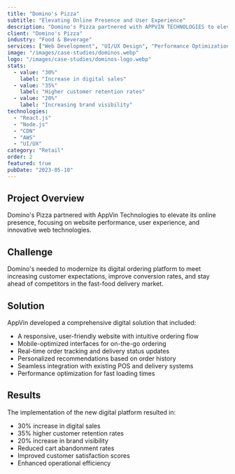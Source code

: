 ```yaml
---
title: "Domino's Pizza"
subtitle: "Elevating Online Presence and User Experience"
description: "Domino's Pizza partnered with APPVIN TECHNOLOGIES to elevate its online presence, focusing on website performance, user experience, and innovative web technologies."
client: "Domino's Pizza"
industry: "Food & Beverage"
services: ["Web Development", "UI/UX Design", "Performance Optimization"]
image: "/images/case-studies/dominos.webp"
logo: "/images/case-studies/dominos-logo.webp"
stats:
  - value: "30%"
    label: "Increase in digital sales"
  - value: "35%"
    label: "Higher customer retention rates"
  - value: "20%"
    label: "Increasing brand visibility"
technologies:
  - "React.js"
  - "Node.js"
  - "CDN"
  - "AWS"
  - "UI/UX"
category: "Retail"
order: 2
featured: true
pubDate: "2023-05-10"
---
```


## Project Overview

Domino's Pizza partnered with AppVin Technologies to elevate its online presence, focusing on website performance, user experience, and innovative web technologies.

## Challenge

Domino's needed to modernize its digital ordering platform to meet increasing customer expectations, improve conversion rates, and stay ahead of competitors in the fast-food delivery market.

## Solution

AppVin developed a comprehensive digital solution that included:
- A responsive, user-friendly website with intuitive ordering flow
- Mobile-optimized interfaces for on-the-go ordering
- Real-time order tracking and delivery status updates
- Personalized recommendations based on order history
- Seamless integration with existing POS and delivery systems
- Performance optimization for fast loading times

## Results

The implementation of the new digital platform resulted in:
- 30% increase in digital sales
- 35% higher customer retention rates
- 20% increase in brand visibility
- Reduced cart abandonment rates
- Improved customer satisfaction scores
- Enhanced operational efficiency
